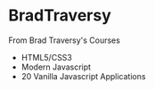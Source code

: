 # BradTraversy

From Brad Traversy's Courses

- HTML5/CSS3
- Modern Javascript
- 20 Vanilla Javascript Applications
